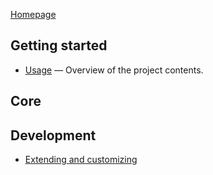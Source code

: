 [Homepage](https://github.com/sitraka-rakotonoely/starter-kit)

## Getting started

* [Usage](usage.md) — Overview of the project contents.

## Core

## Development

* [Extending and customizing](extend.md)
